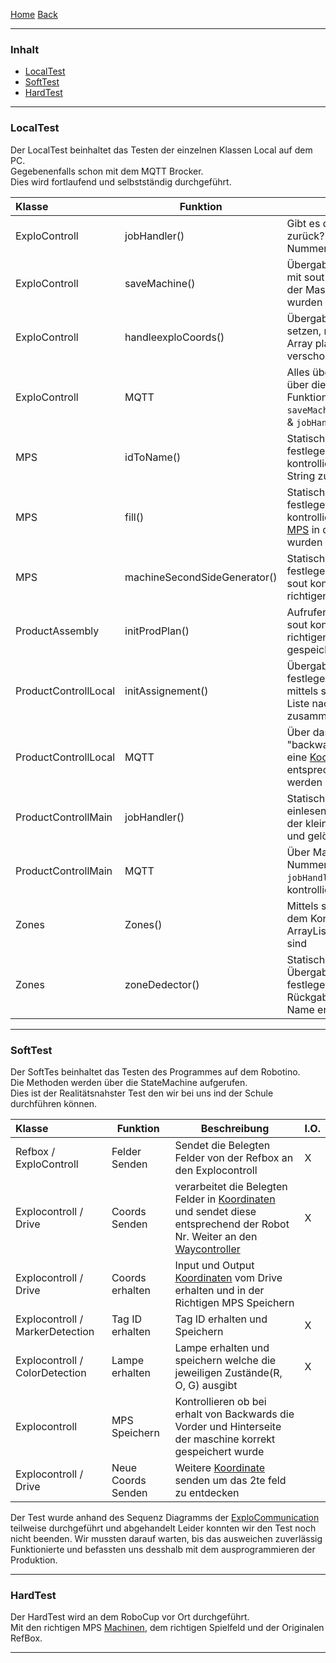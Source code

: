 [Home](home) [Back](DokuSolidus)  

----------

### Inhalt ###
- <a href="#lt">LocalTest</a>
- <a href="#st">SoftTest</a>
- <a href="#ht">HardTest</a>

----------

### <a name="lt">LocalTest</a> ###

Der LocalTest beinhaltet das Testen der einzelnen Klassen Local auf dem PC.  
Gegebenenfalls schon mit dem MQTT Brocker.  
Dies wird fortlaufend und selbstständig durchgeführt. 

| Klasse| Funktion | Beschreibung| I.O.| 
| :------- | --- | --- | :---- |
| ExploControll|jobHandler()|Gibt es die Richtige Koordinate zurück? Ändern der Robi Nummer (1,2,3) |X |
| ExploControll|saveMachine()|Übergabewerte statisch setzen mit sout kontrollieren ob In & Out der Maschine richtig gespeichert wurden |X |
| ExploControll|handleexploCoords()| Übergabewert (Array) statisch setzen, mit sout testen ob jeder Array platz um eins nach hinten verschoben wurde|X |
| ExploControll|MQTT|Alles über MQTT senden und über die Run Methode  die Funktionen `saveMachine()`,`handleexploCoords` & `jobHandler()` aufrufen  |X |
|MPS|idToName() |Statischer Übergabewert festlegen(int), mit sout kontrollieren ob der richtige String zurückkommt |X|  
|MPS|fill() |Statischer Übergabewert festlegen([MPS](MPS)), mit sout kontrollieren ob die richtigen [MPS](MPS) in der HMap gespeichert wurden |X|
|MPS|machineSecondSideGenerator() |Statischer Übergabewert festlegen(int & [Koordinaten](Coord)), mit sout kontrollieren ob die richtigen [MPS](MPS) zurückkommt |X|
| ProductAssembly| initProdPlan()|Aufrufen der Funktion, mittels sout kontrollieren ob an den richtigen plätze das richtige gespeichert wurde |X|
| ProductControllLocal|initAssignement()|Übergabewert(int) statisch festlegen(Produktenummer), mittels sout kontrollieren ob die Liste nach `initProdPlan` richtig zusammengestellt wurde|X|
| ProductControllLocal|MQTT|Über das Main mittels Befehl "backwards" muss jedesmal eine [Koordinate](Coord) der entsprechenden [MPS](MPS) gesendet werden|X|  
| ProductControllMain| jobHandler()|Statische Liste von Jobs einlesen, bei jedem Aufruf wird der kleinste Job zurückgegeben und gelöscht|X|
| ProductControllMain| MQTT|Über Main dem Brocker Robi Nummer senden. Bei empfangen `jobHandler` aufrufen und mit sout kontrollieren |X|
| Zones|Zones()|Mittels sout kontrollieren, ob bei dem Konstruktoraufruf die ArrayListe richtig gefüllt worden sind |X|
| Zones|zoneDedector()|Statischer Übergabewert[Koordinate](Coord) festlegen, kontrollieren ob der Rückgabe wert dem Richtigen Name entspricht |X|

----------

### <a name="st">SoftTest</a> ###

Der SoftTes beinhaltet das Testen des Programmes auf dem Robotino.  
Die Methoden werden über die StateMachine aufgerufen.  
Dies ist der Realitätsnahster Test den wir bei uns ind der Schule durchführen können.  

| Klasse| Funktion | Beschreibung| I.O.| 
| :------- | --- | --- | :---- |
|Refbox / ExploControll|Felder Senden| Sendet die Belegten Felder von der Refbox an den Explocontroll|X |
|Explocontroll / Drive | Coords Senden | verarbeitet die Belegten Felder in [Koordinaten](Coord) und sendet diese entsprechend der Robot Nr. Weiter an den [Waycontroller](WayController) |X |
|Explocontroll / Drive| Coords erhalten | Input und Output [Koordinaten](Coord) vom Drive erhalten und in der Richtigen MPS Speichern| |
|Explocontroll / MarkerDetection| Tag ID erhalten | Tag ID erhalten und Speichern |X |
|Explocontroll / ColorDetection| Lampe erhalten | Lampe erhalten und speichern welche die jeweiligen Zustände(R, O, G) ausgibt |X |
|Explocontroll | MPS Speichern |Kontrollieren ob bei erhalt von Backwards die Vorder und Hinterseite der maschine korrekt gespeichert wurde | |
|Explocontroll / Drive | Neue Coords Senden | Weitere [Koordinate](Coord) senden um das 2te feld zu entdecken | |

Der Test wurde anhand des Sequenz Diagramms der [ExploCommunication](ExploCommunication) teilweise durchgeführt und abgehandelt
Leider konnten wir den Test noch nicht beenden. Wir mussten darauf warten, bis das ausweichen zuverlässig Funktionierte und befassten uns desshalb mit 
dem ausprogrammieren der Produktion. 

----------

### <a name="ht">HardTest</a> ###

Der HardTest wird an dem RoboCup vor Ort durchgeführt.  
Mit den richtigen MPS [Machinen](Machine), dem richtigen Spielfeld und der Originalen RefBox.  

----------